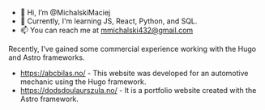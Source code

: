 - 👋 Hi, I’m @MichalskiMaciej
- 🌱 Currently, I'm learning JS, React, Python, and SQL.
- 📫 You can reach me at mmichalski432@gmail.com

Recently, I've gained some commercial experience working with the Hugo and Astro frameworks.

- https://abcbilas.no/ - This website was developed for an automotive mechanic using the Hugo framework.
- https://dodsdoulaurszula.no/ - It is a portfolio website created with the Astro framework.
